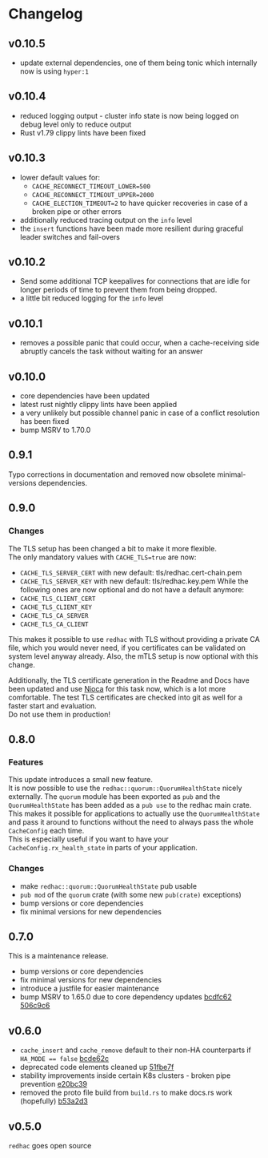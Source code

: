 # Changelog

## v0.10.5

- update external dependencies, one of them being tonic which internally now is using `hyper:1`

## v0.10.4

- reduced logging output - cluster info state is now being logged on debug level only to reduce output
- Rust v1.79 clippy lints have been fixed

## v0.10.3

- lower default values for:
    - `CACHE_RECONNECT_TIMEOUT_LOWER=500`
    - `CACHE_RECONNECT_TIMEOUT_UPPER=2000`
    - `CACHE_ELECTION_TIMEOUT=2`
      to have quicker recoveries in case of a broken pipe or other errors
- additionally reduced tracing output on the `info` level
- the `insert` functions have been made more resilient during graceful leader switches and fail-overs

## v0.10.2

- Send some additional TCP keepalives for connections that are idle for longer periods of time to
  prevent them from being dropped.
- a little bit reduced logging for the `info` level

## v0.10.1

- removes a possible panic that could occur, when a cache-receiving side abruptly cancels the task
  without waiting for an answer

## v0.10.0

- core dependencies have been updated
- latest rust nightly clippy lints have been applied
- a very unlikely but possible channel panic in case of a conflict resolution has been fixed
- bump MSRV to 1.70.0

## 0.9.1

Typo corrections in documentation and removed now obsolete minimal-versions dependencies.

## 0.9.0

### Changes

The TLS setup has been changed a bit to make it more flexible.  
The only mandatory values with `CACHE_TLS=true` are now:

- `CACHE_TLS_SERVER_CERT` with new default: tls/redhac.cert-chain.pem
- `CACHE_TLS_SERVER_KEY` with new default: tls/redhac.key.pem
  While the following ones are now optional and do not have a default anymore:
- `CACHE_TLS_CLIENT_CERT`
- `CACHE_TLS_CLIENT_KEY`
- `CACHE_TLS_CA_SERVER`
- `CACHE_TLS_CA_CLIENT`

This makes it possible to use `redhac` with TLS without providing a private CA file, which you
would never need, if you certificates can be validated on system level anyway already. Also, the
mTLS setup is now optional with this change.

Additionally, the TLS certificate generation in the Readme and Docs have been updated and use
[Nioca](https://github.com/sebadob/nioca) for this task now, which is a lot more comfortable.
The test TLS certificates are checked into git as well for a faster start and evaluation.  
Do not use them in production!

## 0.8.0

### Features

This update introduces a small new feature.  
It is now possible to use the `redhac::quorum::QuorumHealthState` nicely externally.
The `quorum` module has been exported as `pub` and the `QuorumHealthState` has been added as
a `pub use` to the redhac main crate. This makes it possible for applications to actually use
the `QuorumHealthState` and pass it around to functions without the need to always pass the
whole `CacheConfig` each time.  
This is especially useful if you want to have your `CacheConfig.rx_health_state` in parts of
your application.

### Changes

- make `redhac::quorum::QuorumHealthState` pub usable
- `pub mod` of the `quorum` crate (with some new `pub(crate)` exceptions)
- bump versions or core dependencies
- fix minimal versions for new dependencies

## 0.7.0

This is a maintenance release.

- bump versions or core dependencies
- fix minimal versions for new dependencies
- introduce a justfile for easier maintenance
- bump MSRV to 1.65.0 due to core dependency updates
  [bcdfc62](https://github.com/sebadob/redhac/commit/bcdfc62665320a9ad3f832d0c28f0175d6e447c2)
  [506c9c6](https://github.com/sebadob/redhac/commit/506c9c6c2c2fb3cbb1253cabd6bf4cdf9b01f4b0)

## v0.6.0

- `cache_insert` and `cache_remove` default to their non-HA counterparts if `HA_MODE == false`
  [bcde62c](https://github.com/sebadob/redhac/commit/bcde62cbea233a68c86b21cd7300c150b2690bbf)
- deprecated code elements cleaned up
  [51fbe7f](https://github.com/sebadob/redhac/commit/51fbe7fe72598432c978ee24587a7a65e10f1c46)
- stability improvements inside certain K8s clusters - broken pipe prevention
  [e20bc39](https://github.com/sebadob/redhac/commit/e20bc39b925bb7738a0025a733e554efa1b4a546)
- removed the proto file build from `build.rs` to make docs.rs work (hopefully)
  [b53a2d3](https://github.com/sebadob/redhac/commit/b53a2d38f99f08bb9649035195228dc46be9cc7f)

## v0.5.0

`redhac` goes open source
